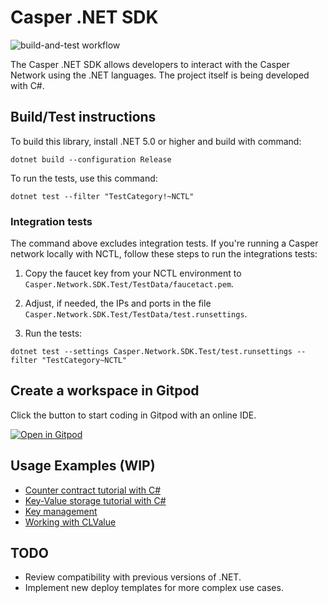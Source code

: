 # Casper .NET SDK

![build-and-test workflow](https://github.com/make-software/casper-net-sdk/actions/workflows/build-and-test.yml/badge.svg)

The Casper .NET SDK allows developers to interact with the Casper Network using the .NET languages. The project itself is being developed with C#.

## Build/Test instructions

To build this library, install .NET 5.0 or higher and build with command:

```
dotnet build --configuration Release
```

To run the tests, use this command:

```
dotnet test --filter "TestCategory!~NCTL"
```

### Integration tests

The command above excludes integration tests. If you're running a Casper network locally with NCTL, follow these steps to run the integrations tests:

1. Copy the faucet key from your NCTL environment to `Casper.Network.SDK.Test/TestData/faucetact.pem`.

2. Adjust, if needed, the IPs and ports in the file `Casper.Network.SDK.Test/TestData/test.runsettings`.

3. Run the tests:

```
dotnet test --settings Casper.Network.SDK.Test/test.runsettings --filter "TestCategory~NCTL"
```

## Create a workspace in Gitpod

Click the button to start coding in Gitpod with an online IDE.

[![Open in Gitpod](https://gitpod.io/button/open-in-gitpod.svg)](https://gitpod.io/#https://github.com/make-software/casper-net-sdk)

## Usage Examples (WIP)

* [Counter contract tutorial with C#](./Docs/Tutorials/counter-contract/README.md)
* [Key-Value storage tutorial with C#](./Docs/Tutorials/kvstorage-contract/README.md)
* [Key management](./Docs/Articles/KeyManagement.md )
* [Working with CLValue](./Docs/Articles/WorkingWithCLValue.md)

## TODO

* Review compatibility with previous versions of .NET.
* Implement new deploy templates for more complex use cases.
